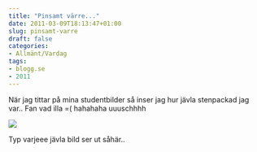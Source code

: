 ```yaml
---
title: "Pinsamt värre..."
date: 2011-03-09T18:13:47+01:00
slug: pinsamt-varre
draft: false
categories:
- Allmänt/Vardag
tags:
- blogg.se
- 2011
---
```

När jag tittar på mina studentbilder så inser jag hur jävla stenpackad jag var.. Fan vad illa =( hahahaha uuuschhhh  
  
![](/assets/images/blogg.se/dsc05306_136716866.jpg)  
  
Typ varjeee jävla bild ser ut såhär..